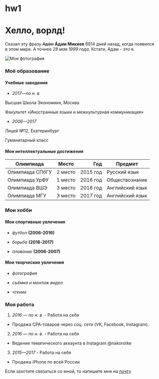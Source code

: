# hw1

# Хелло, ворлд!

Сказал эту фразу ~~Адáм~~ **Áдам Микиев** 6814 дней назад, когда появился в этом мире. А точнее *28 мая 1999 года*. Кстати, Адам -  это я.

![Моя фотография](https://pp.userapi.com/c639330/v639330979/71f5f/MHsMcGgNeZU.jpg "Моя фотография")

### Моё образование 

#### Учебные заведения 

- *2017—по н. в.*

Высшая Школа Экономики, Москва

Факультет «Иностранные языки и межкультурная коммуникация»

- *2006—2017*

Лицей №12, Екатеринбург

Гуманитарный класс

#### Мои интеллектуальные достижения

|Олимпиада     | Место | Год      | Предмет |
| ------------- |:-------------:    | -----:        | ------------- |
| Олимпиада СПбГУ| 2 место | 2015 год      | Русский язык |
| Олимпиада УрФУ  | 1 место      | 2016 год      | Обществознание |
| Олимпиада ВШЭ    | 3 место              | 2016 год      | Английский язык |
| Олимпиада МГУ | 3 место | 2017 год | Английский язык |

### Мои хобби


#### Мои спортивные увлечения

- *футбол* **(2006-2016)**
+ *борьба* **(2016-2017)**
- *плавание* **(2006-2007)**

#### Мои творческие увлечения

- *фотография*
+ *съёмка и монтаж видео*
- *чтение*

### Моя работа

1. *2016 — по н. в.* - Работа на себя

+ Продажа CPA-товаров через соц. сети (VK, Facebook, Instagram). 

2. *2016 — по н. в.* -  Работа на себя

- Ведение тематического аккаунта в Instagram @nakorotke

3. *2015—2017* -  Работа на себя

+ Продажа iPhone по всей России


Если захотите связаться со мной, то напишите мне на [почту](mailto:incr9dible@gmail.com)
